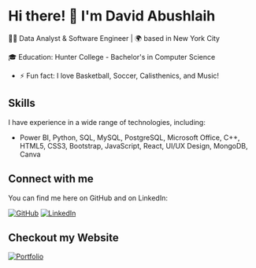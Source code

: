 # Hi there! 👋 I'm David Abushlaih

👨‍💻 Data Analyst & Software Engineer | 🌍 based in New York City

🎓 Education: Hunter College - Bachelor's in Computer Science 

- ⚡ Fun fact: I love Basketball, Soccer, Calisthenics, and Music!

## Skills

I have experience in a wide range of technologies, including:

- Power BI, Python, SQL, MySQL, PostgreSQL, Microsoft Office, C++, HTML5, CSS3, Bootstrap, JavaScript, React, UI/UX Design, MongoDB, Canva

## Connect with me

You can find me here on GitHub and on LinkedIn:

[![GitHub](https://img.shields.io/badge/-GitHub-000?style=for-the-badge&logo=GitHub)](https://github.com/DavidA123777)
[![LinkedIn](https://img.shields.io/badge/-LinkedIn-0077B5?style=for-the-badge&logo=linkedin&logoColor=white)](https://www.linkedin.com/in/david-abushlaih/)

## Checkout my Website 

[![Portfolio](https://img.shields.io/badge/%20Portfolio-gray?style=for-the-badge)](https://davida123777.github.io/Portfolio-Website/index.html)
